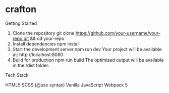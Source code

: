 # crafton

Getting Started

1. Clone the repository
git clone https://github.com/your-username/your-repo.git && cd your-repo
2. Install dependencies
npm install
3. Start the development server
npm run dev
Your project will be available at:
http://localhost:8080
4. Build for production
npm run build
The optimized output will be available in the /dist folder.

Tech Stack

HTML5
SCSS (@use syntax)
Vanilla JavaScript
Webpack 5
